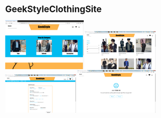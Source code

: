 # GeekStyleClothingSite
 
<img src="images/GeekStyleClothing2.png" width="50%" height="auto" />
<img src="images/GeekStyleClothingSite-ProductPage.png" width="45%" height="auto" />
<img src="images/GeekStyleClothingSite-AddProductPage.png" width="45%" height="auto" />
<img src="images/GeekStyleClothingSite-ErrorPage.png" width="50%" height="auto" />
